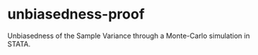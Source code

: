 # unbiasedness-proof

Unbiasedness of the Sample Variance through a Monte-Carlo simulation in STATA.



